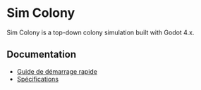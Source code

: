 # Sim Colony

Sim Colony is a top-down colony simulation built with Godot 4.x.

## Documentation
- [Guide de démarrage rapide](docs/getting_started.md)
- [Spécifications](docs/specifications.md)
